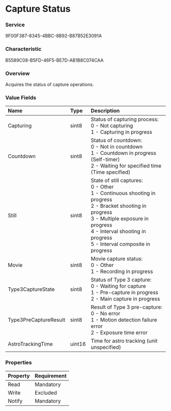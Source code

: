 # Capture Status

### Service

9F00F387-8345-4BBC-8B92-B87B52E3091A

### Characteristic

B5589C08-B5FD-46F5-BE7D-AB1B8C074CAA

### Overview

Acquires the status of capture operations.

### Value Fields

| Name | Type | Description |
|:--|:--|:--|
| Capturing | sint8 | Status of capturing process:<br>0 - Not capturing<br>1 - Capturing in progress |
| Countdown | sint8 | Status of countdown:<br>0 - Not in countdown<br>1 - Countdown in progress (Self-timer)<br>2 - Waiting for specified time (Time specified) |
| Still | sint8 | State of still captures:<br>0 - Other<br>1 - Continuous shooting in progress<br>2 - Bracket shooting in progress<br>3 - Multiple exposure in progress<br>4 - Interval shooting in progress<br>5 - Interval composite in progress |
| Movie | sint8 | Movie capture status:<br>0 - Other<br>1 - Recording in progress |
| Type3CaptureState | sint8 | Status of Type 3 capture:<br>0 - Waiting for capture<br>1 - Pre-capture in progress<br>2 - Main capture in progress |
| Type3PreCaptureResult | sint8 | Result of Type 3 pre-capture:<br>0 - No error<br>1 - Motion detection failure error<br>2 - Exposure time error |
| AstroTrackingTime | uint16 | Time for astro tracking (unit unspecified) |

### Properties

| Property | Requirement |
|:--|:--|
| Read | Mandatory |
| Write | Excluded |
| Notify | Mandatory |